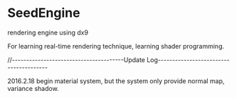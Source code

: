 # SeedEngine
rendering engine using dx9

For learning real-time rendering technique, learning shader programming.


//---------------------------------------Update Log---------------------------------------

2016.2.18
begin material system, but the system only provide normal map, variance shadow.

